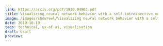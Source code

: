 ```yaml
---
link: https://arxiv.org/pdf/1910.04903.pdf
title: Visualizing neural network behavior with a self-introspective model
image: /images/showreel/Visualizing neural network behavior with a self-introspective model.jpg
date: 2019-10-10
tags: technical, ux-of-ai, visualisation
draft: draft
preview:
---
```



